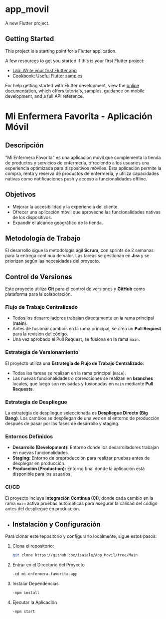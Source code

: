 # app_movil

A new Flutter project.

## Getting Started

This project is a starting point for a Flutter application.

A few resources to get you started if this is your first Flutter project:

- [Lab: Write your first Flutter app](https://docs.flutter.dev/get-started/codelab)
- [Cookbook: Useful Flutter samples](https://docs.flutter.dev/cookbook)

For help getting started with Flutter development, view the
[online documentation](https://docs.flutter.dev/), which offers tutorials,
samples, guidance on mobile development, and a full API reference.

# Mi Enfermera Favorita - Aplicación Móvil

## Descripción
"Mi Enfermera Favorita" es una aplicación móvil que complementa la tienda de productos y servicios de enfermería, ofreciendo a los usuarios una experiencia optimizada para dispositivos móviles. Esta aplicación permite la compra, renta y reserva de productos de enfermería, y utiliza capacidades nativas como notificaciones push y acceso a funcionalidades offline.

## Objetivos
- Mejorar la accesibilidad y la experiencia del cliente.
- Ofrecer una aplicación móvil que aproveche las funcionalidades nativas de los dispositivos.
- Expandir el alcance geográfico de la tienda.
  
## Metodología de Trabajo
El desarrollo sigue la metodología ágil **Scrum**, con sprints de 2 semanas para la entrega continua de valor. Las tareas se gestionan en **Jira** y se priorizan según las necesidades del proyecto.

## Control de Versiones
Este proyecto utiliza **Git** para el control de versiones y **GitHub** como plataforma para la colaboración.

### Flujo de Trabajo Centralizado
- Todos los desarrolladores trabajan directamente en la rama principal (**main**).
- Antes de fusionar cambios en la rama principal, se crea un **Pull Request** para la revisión del código.
- Una vez aprobado el Pull Request, se fusiona en la rama `main`.

### Estrategia de Versionamiento
El proyecto utiliza una **Estrategia de Flujo de Trabajo Centralizado**:
- Todas las tareas se realizan en la rama principal (`main`).
- Las nuevas funcionalidades o correcciones se realizan en **branches** locales, que luego son revisadas y fusionadas en `main` mediante **Pull Requests**.

### Estrategia de Despliegue
La estrategia de despliegue seleccionada es **Despliegue Directo (Big Bang)**. Los cambios se despliegan de una vez en el entorno de producción después de pasar por las fases de desarrollo y staging.

### Entornos Definidos
- **Desarrollo (Development):** Entorno donde los desarrolladores trabajan en nuevas funcionalidades.
- **Staging:** Entorno de preproducción para realizar pruebas antes de desplegar en producción.
- **Producción (Production):** Entorno final donde la aplicación está disponible para los usuarios.

### CI/CD
El proyecto incluye **Integración Continua (CI)**, donde cada cambio en la rama `main` activa pruebas automáticas para asegurar la calidad del código antes del despliegue en producción.

- ## Instalación y Configuración
Para clonar este repositorio y configurarlo localmente, sigue estos pasos:

1. Clona el repositorio:
   ```bash
   git clone https://github.com/isaiale/App_Movil/tree/Main

2. Entrar en el Directorio del Proyecto
   ```bash
   -cd mi-enfermera-favorita-app

3. Instalar Dependencias
   ```bash
   -npm install

4. Ejecutar la Aplicación
   ```bash
   -npm start
